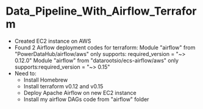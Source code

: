 # Data_Pipeline_With_Airflow_Terraform

- Created EC2 instance on AWS
- Found 2 Airflow deployment codes for terraform: 
  Module "airflow" from "PowerDataHub/airflow/aws" only supports: required_version = "~> 0.12.0"
  Module "airflow" from "datarootsio/ecs-airflow/aws" only supports:required_version = "~> 0.15"
- Need to:
  - Install Homebrew 
  - Install terraform v0.12 and v0.15
  - Deploy Apache Airflow on new EC2 instance
  - Install my airflow DAGs code from "airflow" folder
